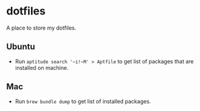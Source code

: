 # dotfiles
A place to store my dotfiles.


## Ubuntu
* Run `aptitude search '~i!~M' > Aptfile` to get list of packages that are installed on machine.


## Mac
* Run `brew bundle dump` to get list of installed packages.
